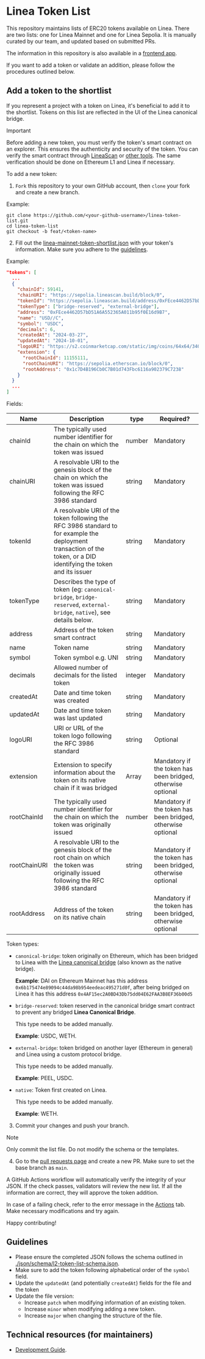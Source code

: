 
# Linea Token List

This repository maintains lists of ERC20 tokens available on Linea. There are two lists: one for Linea Mainnet and one for
Linea Sepolia. It is manually curated by our team, and updated based on submitted PRs.

The information in this repository is also available in a [frontend app](https://consensys.github.io/linea-token-list/).

If you want to add a token or validate an addition, please follow the procedures outlined below.

## Add a token to the shortlist

If you represent a project with a token on Linea, it's beneficial to add it to the shortlist. Tokens on this list are
reflected in the UI of the Linea canonical bridge.

> [!IMPORTANT]
> Before adding a new token, you must verify the token's smart contract on an explorer. This ensures the authenticity
> and security of the token. You can verify the smart contract through [LineaScan](https://lineascan.build/verifyContract)
> or [other tools](https://docs.linea.build/get-started/how-to/verify-smart-contract).
> The same verification should be done on Ethereum L1 and Linea if necessary.

To add a new token:

1. `Fork` this repository to your own GitHub account, then `clone` your fork and create a new branch.

Example:

```
git clone https://github.com/<your-github-username>/linea-token-list.git
cd linea-token-list
git checkout -b feat/<token-name>
```

2. Fill out the [linea-mainnet-token-shortlist.json](./json/linea-mainnet-token-shortlist.json) with your token's
   information. Make sure you adhere to the [guidelines](#guidelines).

Example:

```json
"tokens": [
  ...
  {
    "chainId": 59141,
    "chainURI": "https://sepolia.lineascan.build/block/0",
    "tokenId": "https://sepolia.lineascan.build/address/0xFEce4462D57bD51A6A552365A011b95f0E16d9B7",
    "tokenType": ["bridge-reserved", "external-bridge"],
    "address": "0xFEce4462D57bD51A6A552365A011b95f0E16d9B7",
    "name": "USD//C",
    "symbol": "USDC",
    "decimals": 6,
    "createdAt": "2024-03-27",
    "updatedAt": "2024-10-01",
    "logoURI": "https://s2.coinmarketcap.com/static/img/coins/64x64/3408.png",
    "extension": {
      "rootChainId": 11155111,
      "rootChainURI": "https://sepolia.etherscan.io/block/0",
      "rootAddress": "0x1c7D4B196Cb0C7B01d743Fbc6116a902379C7238"
    }
  }
  ...
]
```

Fields:

| Name         | Description                                                                                                                                                         | type    | Required?                                                   |
| ------------ | ------------------------------------------------------------------------------------------------------------------------------------------------------------------- | ------- | ----------------------------------------------------------- |
| chainId      | The typically used number identifier for the chain on which the token was issued                                                                                    | number  | Mandatory                                                   |
| chainURI     | A resolvable URI to the genesis block of the chain on which the token was issued following the RFC 3986 standard                                                    | string  | Mandatory                                                   |
| tokenId      | A resolvable URI of the token following the RFC 3986 standard to for example the deployment transaction of the token, or a DID identifying the token and its issuer | string  | Mandatory                                                   |
| tokenType    | Describes the type of token (eg: `canonical-bridge`, `bridge-reserved`, `external-bridge`, `native`), see details below.                                            | string  | Mandatory                                                   |
| address      | Address of the token smart contract                                                                                                                                 | string  | Mandatory                                                   |
| name         | Token name                                                                                                                                                          | string  | Mandatory                                                   |
| symbol       | Token symbol e.g. UNI                                                                                                                                               | string  | Mandatory                                                   |
| decimals     | Allowed number of decimals for the listed token                                                                                                                     | integer | Mandatory                                                   |
| createdAt    | Date and time token was created                                                                                                                                     | string  | Mandatory                                                   |
| updatedAt    | Date and time token was last updated                                                                                                                                | string  | Mandatory                                                   |
| logoURI      | URI or URL of the token logo following the RFC 3986 standard                                                                                                        | string  | Optional                                                    |
| extension    | Extension to specify information about the token on its native chain if it was bridged                                                                              | Array   | Mandatory if the token has been bridged, otherwise optional |
| rootChainId  | The typically used number identifier for the chain on which the token was originally issued                                                                         | number  | Mandatory if the token has been bridged, otherwise optional |
| rootChainURI | A resolvable URI to the genesis block of the root chain on which the token was originally issued following the RFC 3986 standard                                    | string  | Mandatory if the token has been bridged, otherwise optional |
| rootAddress  | Address of the token on its native chain                                                                                                                            | string  | Mandatory if the token has been bridged, otherwise optional |

Token types:

- `canonical-bridge`: token originally on Ethereum, which has been bridged to Linea with
  the [Linea canonical bridge](https://bridge.linea.build/) (also known as the native bridge).

  **Example**: DAI on Ethereum Mainnet has this address `0x6b175474e89094c44da98b954eedeac495271d0f`, after being
  bridged on Linea it has this address `0x4AF15ec2A0BD43Db75dd04E62FAA3B8EF36b00d5`

- `bridge-reserved`: token reserved in the canonical bridge smart contract to prevent any bridged **Linea Canonical
  Bridge**.

  This type needs to be added manually.

  **Example**: USDC, WETH.

- `external-bridge`: token bridged on another layer (Ethereum in general) and Linea using a custom protocol bridge.

  This type needs to be added manually.

  **Example**: PEEL, USDC.

- `native`: Token first created on Linea.

  This type needs to be added manually.

  **Example**: WETH.

3. Commit your changes and push your branch.

> [!NOTE]
> Only commit the list file. Do not modify the schema or the templates.

4. Go to the [pull requests page](https://github.com/ConsenSys/linea-token-list/pulls) and create a new PR. Make sure to
   set the base branch as `main`.

A GitHub Actions workflow will automatically verify the integrity of your JSON. If the check passes, validators will
review the new list. If all the information are correct, they will approve the token addition.

In case of a failing check, refer to the error message in
the [Actions](https://github.com/ConsenSys/linea-token-list/actions) tab. Make necessary modifications and try again.

Happy contributing!

## Guidelines

- Please ensure the completed JSON follows the schema outlined
  in [./json/schema/l2-token-list-schema.json](./json/schema/l2-token-list-schema.json).
- Make sure to add the token following alphabetical order of the `symbol` field.
- Update the `updatedAt` (and potentially `createdAt`) fields for the file and the token
- Update the file version:
  - Increase `patch` when modifying information of an existing token.
  - Increase `minor` when modifying adding a new token.
  - Increase `major` when changing the structure of the file.

## Technical resources (for maintainers)

- [Development Guide](./docs/development.md).
